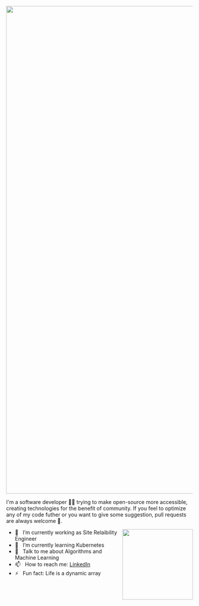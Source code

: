 <p align=center>
  <img width="1316" alt="Screenshot 2021-05-30 at 7 45 38 PM" src="https://user-images.githubusercontent.com/63765750/120107687-a0efa780-c17f-11eb-8b4e-ce43b0483253.png">
</p>
<p align = left>
I'm a software developer 👨‍💻 trying to make open-source more accessible, creating technologies for the benefit of community. If you feel to optimize any of my code futher or you want to give some suggestion, pull requests are always welcome 🙂.
</p>
<p>
  <img align=right height=190px
src="https://user-images.githubusercontent.com/63765750/138040008-d80b0890-529f-446c-8e05-418dcc833f43.png" />
</p>
<ul>
  <li>🔭 &nbsp; I’m currently working as Site Relaibility Engineer</li>
  <li>🌱 &nbsp; I’m currently learning Kubernetes</li>
  <li>💬 &nbsp; Talk to me about Algorithms and Machine Learning</li>
  <li>📫 &nbsp; How to reach me: <a href="https://www.linkedin.com/in/jayendra1107/">LinkedIn</a></li>
  <li>⚡ &nbsp; Fun fact: Life is a dynamic array</li>
</ul>
